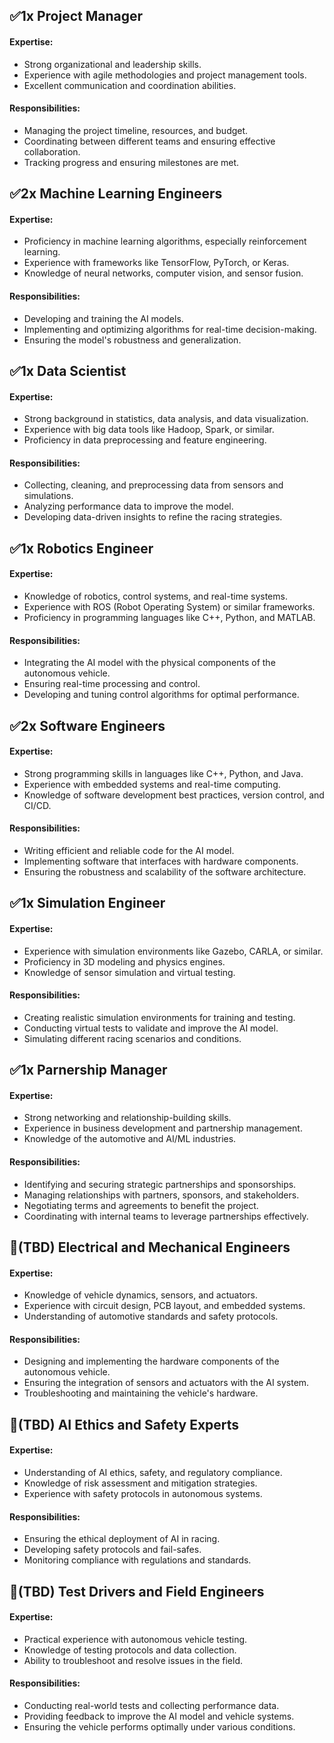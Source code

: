 ## ✅1x Project Manager

#### Expertise:
* Strong organizational and leadership skills.
* Experience with agile methodologies and project management tools.
* Excellent communication and coordination abilities.

#### Responsibilities:
* Managing the project timeline, resources, and budget.
* Coordinating between different teams and ensuring effective collaboration.
* Tracking progress and ensuring milestones are met.

## ✅2x Machine Learning Engineers

#### Expertise:
* Proficiency in machine learning algorithms, especially reinforcement learning.
* Experience with frameworks like TensorFlow, PyTorch, or Keras.
* Knowledge of neural networks, computer vision, and sensor fusion.

#### Responsibilities:
* Developing and training the AI models.
* Implementing and optimizing algorithms for real-time decision-making.
* Ensuring the model's robustness and generalization.

## ✅1x Data Scientist

#### Expertise:
* Strong background in statistics, data analysis, and data visualization.
* Experience with big data tools like Hadoop, Spark, or similar.
* Proficiency in data preprocessing and feature engineering.

#### Responsibilities:
* Collecting, cleaning, and preprocessing data from sensors and simulations.
* Analyzing performance data to improve the model.
* Developing data-driven insights to refine the racing strategies.

## ✅1x Robotics Engineer

#### Expertise:
* Knowledge of robotics, control systems, and real-time systems.
* Experience with ROS (Robot Operating System) or similar frameworks.
* Proficiency in programming languages like C++, Python, and MATLAB.

#### Responsibilities:
* Integrating the AI model with the physical components of the autonomous vehicle.
* Ensuring real-time processing and control.
* Developing and tuning control algorithms for optimal performance.

## ✅2x Software Engineers

#### Expertise:
* Strong programming skills in languages like C++, Python, and Java.
* Experience with embedded systems and real-time computing.
* Knowledge of software development best practices, version control, and CI/CD.

#### Responsibilities:
* Writing efficient and reliable code for the AI model.
* Implementing software that interfaces with hardware components.
* Ensuring the robustness and scalability of the software architecture.

## ✅1x Simulation Engineer

#### Expertise:
* Experience with simulation environments like Gazebo, CARLA, or similar.
* Proficiency in 3D modeling and physics engines.
* Knowledge of sensor simulation and virtual testing.

#### Responsibilities:
* Creating realistic simulation environments for training and testing.
* Conducting virtual tests to validate and improve the AI model.
* Simulating different racing scenarios and conditions.

## ✅1x Parnership Manager

#### Expertise:
* Strong networking and relationship-building skills.
* Experience in business development and partnership management.
* Knowledge of the automotive and AI/ML industries.

#### Responsibilities:
* Identifying and securing strategic partnerships and sponsorships.
* Managing relationships with partners, sponsors, and stakeholders.
* Negotiating terms and agreements to benefit the project.
* Coordinating with internal teams to leverage partnerships effectively.

## 🚧(TBD) Electrical and Mechanical Engineers

#### Expertise:
* Knowledge of vehicle dynamics, sensors, and actuators.
* Experience with circuit design, PCB layout, and embedded systems.
* Understanding of automotive standards and safety protocols.

#### Responsibilities:
* Designing and implementing the hardware components of the autonomous vehicle.
* Ensuring the integration of sensors and actuators with the AI system.
* Troubleshooting and maintaining the vehicle's hardware.

## 🚧(TBD) AI Ethics and Safety Experts

#### Expertise:
* Understanding of AI ethics, safety, and regulatory compliance.
* Knowledge of risk assessment and mitigation strategies.
* Experience with safety protocols in autonomous systems.

#### Responsibilities:
* Ensuring the ethical deployment of AI in racing.
* Developing safety protocols and fail-safes.
* Monitoring compliance with regulations and standards.

## 🚧(TBD) Test Drivers and Field Engineers

#### Expertise:
* Practical experience with autonomous vehicle testing.
* Knowledge of testing protocols and data collection.
* Ability to troubleshoot and resolve issues in the field.

#### Responsibilities:
* Conducting real-world tests and collecting performance data.
* Providing feedback to improve the AI model and vehicle systems.
* Ensuring the vehicle performs optimally under various conditions.
